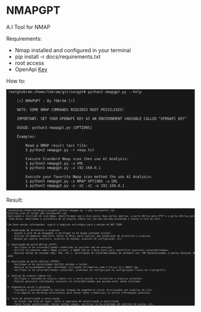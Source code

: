 # NMAPGPT
A.I Tool for NMAP 

Requirements:

- Nmap installed and configured in your terminal
- pip install -r docs/requirements.txt
- root access
- OpenApi [Key](https://openai.com/pricing)

  
How to:

<img src=docs/pics/help.png>

Result:

<img src=docs/pics/result.png>
